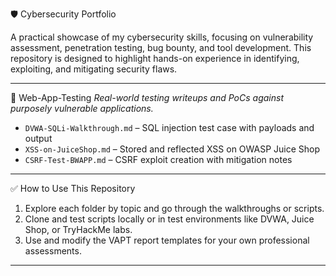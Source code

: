 🛡️ Cybersecurity Portfolio

A practical showcase of my cybersecurity skills, focusing on vulnerability assessment, penetration testing, bug bounty, and tool development. This repository is designed to highlight hands-on experience in identifying, exploiting, and mitigating security flaws.

---

📁 Web-App-Testing
*Real-world testing writeups and PoCs against purposely vulnerable applications.*

- `DVWA-SQLi-Walkthrough.md` – SQL injection test case with payloads and output
- `XSS-on-JuiceShop.md` – Stored and reflected XSS on OWASP Juice Shop
- `CSRF-Test-BWAPP.md` – CSRF exploit creation with mitigation notes
---

✅ How to Use This Repository
1. Explore each folder by topic and go through the walkthroughs or scripts.
2. Clone and test scripts locally or in test environments like DVWA, Juice Shop, or TryHackMe labs.
3. Use and modify the VAPT report templates for your own professional assessments.

---
